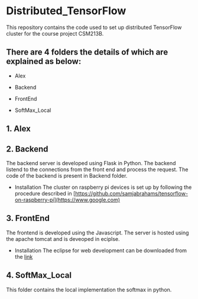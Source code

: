 # Distributed_TensorFlow
This repository contains the code used to set up distributed TensorFlow cluster for the course project CSM213B.

## There are 4 folders the details of which are explained as below:

* Alex

* Backend

* FrontEnd

* SoftMax_Local

## 1. Alex

## 2. Backend
The backend server is developed using Flask in Python. The backend listend to the connections from the front end and process the request.
The code of the backend is present in Backend folder.
* Installation
The cluster on raspberry pi devices is set up by following the procedure described in [https://github.com/samjabrahams/tensorflow-on-raspberry-pi](https://www.google.com)

## 3. FrontEnd
The frontend is developed using the Javascript. The server is hosted using the apache tomcat and is deveoped in eciplse.
* Installation
The eclipse for web development can be downloaded from the [link](http://www.eclipse.org/downloads/packages/eclipse-ide-javascript-web-developers/indigosr2)

## 4. SoftMax_Local
This folder contains the local implementation the softmax in python.
